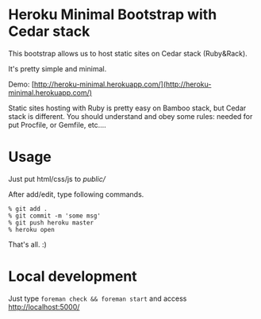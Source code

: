 # Heroku Minimal Bootstrap with Cedar stack

This bootstrap allows us to host static sites on Cedar stack (Ruby&Rack).

It's pretty simple and minimal.

Demo: [http://heroku-minimal.herokuapp.com/](http://heroku-minimal.herokuapp.com/)


Static sites hosting with Ruby is pretty easy on Bamboo stack,
but Cedar stack is different.
You should understand and obey some rules: needed for put Procfile, or Gemfile, etc....


# Usage
Just put html/css/js to _public/_

After add/edit, type following commands.

    % git add .
    % git commit -m 'some msg'
    % git push heroku master
    % heroku open


That's all. :)


# Local development

Just type `foreman check && foreman start` and access
[http://localhost:5000/](http://localhost:5000/)


